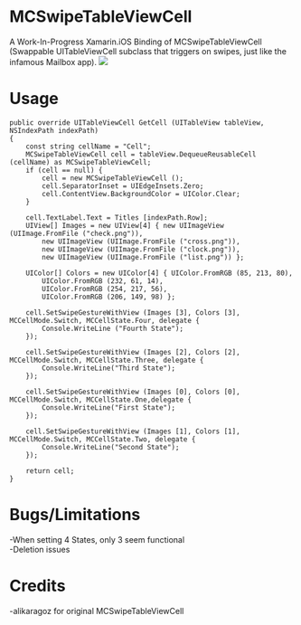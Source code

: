 MCSwipeTableViewCell
====================

A Work-In-Progress Xamarin.iOS Binding of MCSwipeTableViewCell (Swappable UITableViewCell subclass that triggers on swipes, just like the infamous Mailbox app).
<img src="https://raw.github.com/alikaragoz/MCSwipeTableViewCell/master/github-assets/mcswipe-front.png" />

Usage
====================
	public override UITableViewCell GetCell (UITableView tableView, NSIndexPath indexPath)
	{
		const string cellName = "Cell";
		MCSwipeTableViewCell cell = tableView.DequeueReusableCell (cellName) as MCSwipeTableViewCell;
		if (cell == null) {
			cell = new MCSwipeTableViewCell ();
			cell.SeparatorInset = UIEdgeInsets.Zero;
			cell.ContentView.BackgroundColor = UIColor.Clear;
		}
			
		cell.TextLabel.Text = Titles [indexPath.Row];
		UIView[] Images = new UIView[4] { new UIImageView (UIImage.FromFile ("check.png")), 
			new UIImageView (UIImage.FromFile ("cross.png")),
			new UIImageView (UIImage.FromFile ("clock.png")),
			new UIImageView (UIImage.FromFile ("list.png")) };
				
		UIColor[] Colors = new UIColor[4] { UIColor.FromRGB (85, 213, 80),
			UIColor.FromRGB (232, 61, 14),
			UIColor.FromRGB (254, 217, 56),
			UIColor.FromRGB (206, 149, 98) };
				
		cell.SetSwipeGestureWithView (Images [3], Colors [3], MCCellMode.Switch, MCCellState.Four, delegate {
			Console.WriteLine ("Fourth State");
		});

		cell.SetSwipeGestureWithView (Images [2], Colors [2], MCCellMode.Switch, MCCellState.Three, delegate {
			Console.WriteLine("Third State");
		});

		cell.SetSwipeGestureWithView (Images [0], Colors [0], MCCellMode.Switch, MCCellState.One,delegate {
			Console.WriteLine("First State");
		});

		cell.SetSwipeGestureWithView (Images [1], Colors [1], MCCellMode.Switch, MCCellState.Two, delegate {
			Console.WriteLine("Second State");
		});
								
		return cell;
	}
	

Bugs/Limitations
====================
-When setting 4 States, only 3 seem functional<br />
-Deletion issues<br />


Credits
====================
-alikaragoz for original MCSwipeTableViewCell